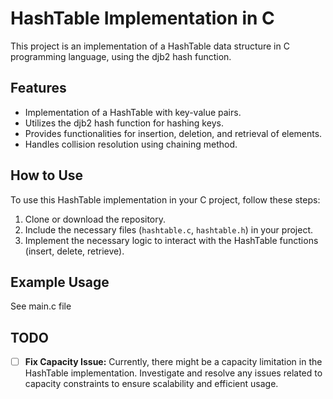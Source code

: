 # HashTable Implementation in C

This project is an implementation of a HashTable data structure in C programming language, using the djb2 hash function.

## Features

- Implementation of a HashTable with key-value pairs.
- Utilizes the djb2 hash function for hashing keys.
- Provides functionalities for insertion, deletion, and retrieval of elements.
- Handles collision resolution using chaining method.

## How to Use

To use this HashTable implementation in your C project, follow these steps:

1. Clone or download the repository.
2. Include the necessary files (`hashtable.c`, `hashtable.h`) in your project.
3. Implement the necessary logic to interact with the HashTable functions (insert, delete, retrieve).

## Example Usage

See main.c file

## TODO

- [ ] **Fix Capacity Issue:** Currently, there might be a capacity limitation in the HashTable implementation. Investigate and resolve any issues related to capacity constraints to ensure scalability and efficient usage.
